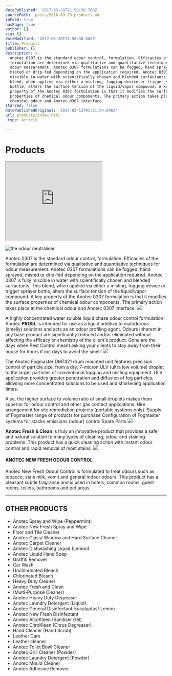 ```yaml
---
datePublished: '2017-03-28T21:58:38.768Z'
sourcePath: _posts/2016-09-29-products.md
inFeed: true
hasPage: true
author: []
via: {}
dateModified: '2017-03-28T21:58:38.006Z'
title: Products
publisher: {}
description: >-
  Anotec 0307 is the standard odour control, formulation. Efficacies of the
  formulation are determined via qualitative and quantitative techniques for
  odour measurement. Anotec 0307 formulations can be fogged, hand sprayed,
  misted or drip-fed depending on the application required. Anotec 0307 is fully
  miscible in water with scientifically chosen and blended surfactants. This
  blend, when applied via either a misting, fogging device or trigger sprayer
  bottle, alters the surface tension of the liquid/vapor compound. A key
  property of the Anotec 0307 formulation is that it modifies the surface
  properties of chemical odour components. The primary action takes place at the
  chemical odour and Anotec 0307 interface.
starred: false
datePublishedOriginal: '2017-03-12T01:21:54.646Z'
url: products/index.html
_type: Article

---
```

# Products

<iframe src="https://the-grid.github.io/ed-userhtml/?g=eJwlzdEJwjAQANBVwg3QKNKi0hTcwG9_SpNcm0BiyuXC4fYVXeC9Ma60ZFQSPQcD_XACFTBugQ1czj2oSs5AYN7rXWsR6T6lcbPYuZI1Zotez7eyPWe57q8HqB9nC3kkA19sSanI2lKqjhDf06j_43QAy5Qp2g" height="244" style=""></iframe>

![the odour neutraliser](https://the-grid-user-content.s3-us-west-2.amazonaws.com/049e6dd4-0233-4442-9c65-12a9128bb81a.png)

Anotec 0307 is the standard odour control, formulation. Efficacies of the formulation are determined via qualitative and quantitative techniques for odour measurement. Anotec 0307 formulations can be fogged, hand sprayed, misted or drip-fed depending on the application required. Anotec 0307 is fully miscible in water with scientifically chosen and blended surfactants. This blend, when applied via either a misting, fogging device or trigger sprayer bottle, alters the surface tension of the liquid/vapor compound. A key property of the Anotec 0307 formulation is that it modifies the surface properties of chemical odour components. The primary action takes place at the chemical odour and Anotec 0307 interface.
![](https://s3-us-west-2.amazonaws.com/the-grid-img/p/416a8cfbd172619d993e7a80f54aeb3ec542743d.png)

A highly concentrated water soluble liquid phase odour control formulation. Anotec **PRO5L** is intended for use as a liquid additive to malodorous (smelly) solutions and acts as an odour profiling agent. Odours inherent in any base product are significantly reduced and/or eliminated without affecting the efficacy or chemistry of the client's product. Gone are the days when Pest Control meant asking your clients to stay away from their house for hours if not days to avoid the smell!
![](https://s3-us-west-2.amazonaws.com/the-grid-img/p/874085f32b2e2d1a74fbaa2d98ed0de60a400f4a.png)

The Anotec Fogmaster DM7421 drum mounted unit features precision control of particle size, from a dry, 7-micron ULV (ultra low volume) droplet to the larger particles of conventional fogging and misting equipment. ULV application provides greater penetration and diffusion of fog particles, allowing more concentrated solutions to be used and shortening application times.

Also, the higher surface to volume ratio of small droplets makes them superior for odour control and other gas contact applications. Hire arrangement for site remediation projects (portable systems only). Supply of Fogmaster range of products for purchase Configuration of Fogmaster systems for stacks emissions (odour) control Spare Parts
![](https://s3-us-west-2.amazonaws.com/the-grid-img/p/f7abf4cf0f03f11a55982693e1ef738bd963c50d.png)

**Anotec Fresh & Clean** is truly an innovative product that provides a safe and natural solution to many types of cleaning, odour and staining problems. This product has a quick cleaning action with instant odour control and rapid removal of most stains.
![](https://s3-us-west-2.amazonaws.com/the-grid-img/p/f9b8bace6bd2cab5b60bce49ce89b3a13959fdc9.png)

#### **ANOTEC NEW FRESH ODOUR CONTROL**

Anotec New Fresh Odour Control is formulated to treat odours such as tobacco, stale milk, vomit and general indoor odours. This product has a pleasant subtle fragrance and is used in hotels, common rooms, guest rooms, toilets, bathrooms and pet areas.

---

## OTHER PRODUCTS

* Anotec Spray and Wipe (Peppermint)
* Anotec New Fresh Spray and Wipe
* Floor and Tile Cleaner
* Anotec Glass/ Window and Hard Surface Cleaner
* Anotec Carpet Cleaner
* Anotec Dishwashing Liquid (Lemon)
* Anotec Liquid Hand Soap
* Graffiti Remover
* Car Wash
* Unchlorinated Bleach
* Chlorinated Bleach
* Heavy Duty Cleaner
* Anotec Fresh and Clean
* (Multi-Purpose Cleaner)
* Anotec Heavy Duty Degreaser
* Anotec Laundry Detergent (Liquid)
* Anotec General Disinfectant-Eucalyptus/ Lemon
* Anotec New Fresh Disinfectant
* Anotec AlcoKleen (Sanitiser Gel)
* Anotec CitroKleen (Citrus Degreaser)
* Hand Cleaner (Hand Scrub)
* Leather Care
* Leather cleaner
* Anotec Toilet Bowl Cleaner
* Anotec Grill Cleaner (Powder)
* Anotec Laundry Detergent (Powder)
* Anotec Mould Cleaner
* Anotec Adhesive Remover